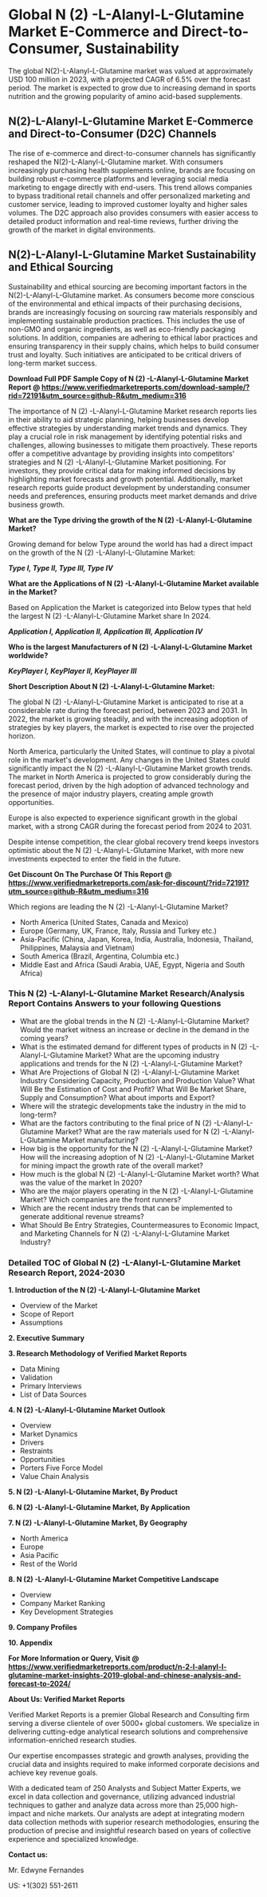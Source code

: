 <h1>Global N (2) -L-Alanyl-L-Glutamine Market E-Commerce and Direct-to-Consumer, Sustainability</h1><p class=""><p>The global N(2)-L-Alanyl-L-Glutamine market was valued at approximately USD 100 million in 2023, with a projected CAGR of 6.5% over the forecast period. The market is expected to grow due to increasing demand in sports nutrition and the growing popularity of amino acid-based supplements.</p><h2>N(2)-L-Alanyl-L-Glutamine Market E-Commerce and Direct-to-Consumer (D2C) Channels</h2><p>The rise of e-commerce and direct-to-consumer channels has significantly reshaped the N(2)-L-Alanyl-L-Glutamine market. With consumers increasingly purchasing health supplements online, brands are focusing on building robust e-commerce platforms and leveraging social media marketing to engage directly with end-users. This trend allows companies to bypass traditional retail channels and offer personalized marketing and customer service, leading to improved customer loyalty and higher sales volumes. The D2C approach also provides consumers with easier access to detailed product information and real-time reviews, further driving the growth of the market in digital environments.</p><h2>N(2)-L-Alanyl-L-Glutamine Market Sustainability and Ethical Sourcing</h2><p>Sustainability and ethical sourcing are becoming important factors in the N(2)-L-Alanyl-L-Glutamine market. As consumers become more conscious of the environmental and ethical impacts of their purchasing decisions, brands are increasingly focusing on sourcing raw materials responsibly and implementing sustainable production practices. This includes the use of non-GMO and organic ingredients, as well as eco-friendly packaging solutions. In addition, companies are adhering to ethical labor practices and ensuring transparency in their supply chains, which helps to build consumer trust and loyalty. Such initiatives are anticipated to be critical drivers of long-term market success.</p></p><p class=""><strong>Download Full PDF Sample Copy of N (2) -L-Alanyl-L-Glutamine Market Report @ <a href="https://www.verifiedmarketreports.com/download-sample/?rid=72191&utm_source=github-R&utm_medium=316" target="_blank">https://www.verifiedmarketreports.com/download-sample/?rid=72191&utm_source=github-R&utm_medium=316</a></strong></p><p>The importance of&nbsp;N (2) -L-Alanyl-L-Glutamine Market research reports lies in their ability to aid strategic planning, helping businesses develop effective strategies by understanding market trends and dynamics. They play a crucial role in risk management by identifying potential risks and challenges, allowing businesses to mitigate them proactively. These reports offer a competitive advantage by providing insights into competitors' strategies and N (2) -L-Alanyl-L-Glutamine Market positioning. For investors, they provide critical data for making informed decisions by highlighting market forecasts and growth potential. Additionally, market research reports guide product development by understanding consumer needs and preferences, ensuring products meet market demands and drive business growth.</p><p><strong>What are the&nbsp;Type driving the growth of the N (2) -L-Alanyl-L-Glutamine Market?</strong></p><p id="" class="">Growing demand for below Type around the world has had a direct impact on the growth of the N (2) -L-Alanyl-L-Glutamine Market:</p><p class=""><em><strong>Type I, Type II, Type III, Type IV</strong></em></p><p class=""><strong>What are the&nbsp;Applications&nbsp;of N (2) -L-Alanyl-L-Glutamine Market available in the Market?</strong></p><p id="" class="">Based on Application the Market is categorized into Below types that held the largest N (2) -L-Alanyl-L-Glutamine Market share In 2024.</p><p class=""><em><strong>Application I, Application II, Application III, Application IV</strong></em></p><p class=""><strong>Who is the largest Manufacturers of N (2) -L-Alanyl-L-Glutamine Market worldwide?</strong></p><p><em><strong>KeyPlayer I, KeyPlayer II, KeyPlayer III</strong></em></p><p id="" class=""><strong>Short Description About N (2) -L-Alanyl-L-Glutamine Market:</strong></p><p>The global N (2) -L-Alanyl-L-Glutamine Market is anticipated to rise at a considerable rate during the forecast period, between 2023 and 2031. In 2022, the market is growing steadily, and with the increasing adoption of strategies by key players, the market is expected to rise over the projected horizon.</p><p>North America, particularly the United States, will continue to play a pivotal role in the market's development. Any changes in the United States could significantly impact the N (2) -L-Alanyl-L-Glutamine Market growth trends. The market in North America is projected to grow considerably during the forecast period, driven by the high adoption of advanced technology and the presence of major industry players, creating ample growth opportunities.</p><p>Europe is also expected to experience significant growth in the global market, with a strong CAGR during the forecast period from 2024 to 2031.</p><p>Despite intense competition, the clear global recovery trend keeps investors optimistic about the N (2) -L-Alanyl-L-Glutamine Market, with more new investments expected to enter the field in the future.</p><p id="" class=""><strong>Get Discount On The Purchase Of This Report @ <a href="https://www.verifiedmarketreports.com/ask-for-discount/?rid=72191?utm_source=github-R&utm_medium=316" target="_blank">https://www.verifiedmarketreports.com/ask-for-discount/?rid=72191?utm_source=github-R&utm_medium=316</a></strong></p><p class="">Which regions are leading the N (2) -L-Alanyl-L-Glutamine Market?</p><ul><li>North America (United States, Canada and Mexico)</li><li>Europe (Germany, UK, France, Italy, Russia and Turkey etc.)</li><li>Asia-Pacific (China, Japan, Korea, India, Australia, Indonesia, Thailand, Philippines, Malaysia and Vietnam)</li><li>South America (Brazil, Argentina, Columbia etc.)</li><li>Middle East and Africa (Saudi Arabia, UAE, Egypt, Nigeria and South Africa)</li></ul><h3 id="" class="">This N (2) -L-Alanyl-L-Glutamine Market Research/Analysis Report Contains Answers to your following Questions</h3><ul><li>What are the global trends in the N (2) -L-Alanyl-L-Glutamine Market? Would the market witness an increase or decline in the demand in the coming years?</li><li>What is the estimated demand for different types of products in N (2) -L-Alanyl-L-Glutamine Market? What are the upcoming industry applications and trends for the N (2) -L-Alanyl-L-Glutamine Market?</li><li>What Are Projections of Global N (2) -L-Alanyl-L-Glutamine Market Industry Considering Capacity, Production and Production Value? What Will Be the Estimation of Cost and Profit? What Will Be Market Share, Supply and Consumption? What about imports and Export?</li><li>Where will the strategic developments take the industry in the mid to long-term?</li><li>What are the factors contributing to the final price of N (2) -L-Alanyl-L-Glutamine Market? What are the raw materials used for N (2) -L-Alanyl-L-Glutamine Market manufacturing?</li><li>How big is the opportunity for the N (2) -L-Alanyl-L-Glutamine Market? How will the increasing adoption of N (2) -L-Alanyl-L-Glutamine Market for mining impact the growth rate of the overall market?</li><li>How much is the global N (2) -L-Alanyl-L-Glutamine Market worth? What was the value of the market In 2020?</li><li>Who are the major players operating in the N (2) -L-Alanyl-L-Glutamine Market? Which companies are the front runners?</li><li>Which are the recent industry trends that can be implemented to generate additional revenue streams?</li><li>What Should Be Entry Strategies, Countermeasures to Economic Impact, and Marketing Channels for N (2) -L-Alanyl-L-Glutamine Market Industry?</li></ul><h3 id="" class="">Detailed TOC of Global N (2) -L-Alanyl-L-Glutamine Market Research Report, 2024-2030</h3><p id="" class=""><strong>1. Introduction of the N (2) -L-Alanyl-L-Glutamine Market</strong></p><ul><li>Overview of the Market</li><li>Scope of Report</li><li>Assumptions</li></ul><p id="" class=""><strong>2. Executive Summary</strong></p><p id="" class=""><strong>3. Research Methodology of Verified Market Reports</strong></p><ul><li>Data Mining</li><li>Validation</li><li>Primary Interviews</li><li>List of Data Sources</li></ul><p id="" class=""><strong>4. N (2) -L-Alanyl-L-Glutamine Market Outlook</strong></p><ul><li>Overview</li><li>Market Dynamics</li><li>Drivers</li><li>Restraints</li><li>Opportunities</li><li>Porters Five Force Model</li><li>Value Chain Analysis</li></ul><p id="" class=""><strong>5. N (2) -L-Alanyl-L-Glutamine Market, By Product</strong></p><p id="" class=""><strong>6. N (2) -L-Alanyl-L-Glutamine Market, By Application</strong></p><p id="" class=""><strong>7. N (2) -L-Alanyl-L-Glutamine Market, By Geography</strong></p><ul><li>North America</li><li>Europe</li><li>Asia Pacific</li><li>Rest of the World</li></ul><p id="" class=""><strong>8. N (2) -L-Alanyl-L-Glutamine Market Competitive Landscape</strong></p><ul><li>Overview</li><li>Company Market Ranking</li><li>Key Development Strategies</li></ul><p id="" class=""><strong>9. Company Profiles</strong></p><p id="" class=""><strong>10. Appendix</strong></p><p id="" class=""><strong>For More Information or Query, Visit @ <a href="https://www.verifiedmarketreports.com/product/n-2-l-alanyl-l-glutamine-market-insights-2019-global-and-chinese-analysis-and-forecast-to-2024/" target="_blank">https://www.verifiedmarketreports.com/product/n-2-l-alanyl-l-glutamine-market-insights-2019-global-and-chinese-analysis-and-forecast-to-2024/</a></strong></p><p id="" class=""><strong>About Us: Verified Market Reports</strong></p><p id="" class="">Verified Market Reports is a premier Global Research and Consulting firm serving a diverse clientele of over 5000+ global customers. We specialize in delivering cutting-edge analytical research solutions and comprehensive information-enriched research studies.</p><p id="" class="">Our expertise encompasses strategic and growth analyses, providing the crucial data and insights required to make informed corporate decisions and achieve key revenue goals.</p><p id="" class="">With a dedicated team of 250 Analysts and Subject Matter Experts, we excel in data collection and governance, utilizing advanced industrial techniques to gather and analyze data across more than 25,000 high-impact and niche markets. Our analysts are adept at integrating modern data collection methods with superior research methodologies, ensuring the production of precise and insightful research based on years of collective experience and specialized knowledge.</p><p id="" class=""><strong>Contact us:</strong></p><p id="" class="">Mr. Edwyne Fernandes</p><p id="" class="">US: +1(302) 551-2611</p>
